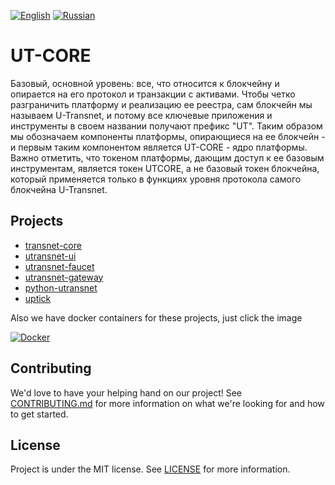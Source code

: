 [![English](https://thumb.ibb.co/jDrVkd/gb.png)](README.md) [![Russian](https://thumb.ibb.co/cjYMrJ/ru.png)](README.ru.md)

# UT-CORE
Базовый, основной уровень: все, что относится к блокчейну и опирается на его протокол и транзакции с активами. 
Чтобы четко разграничить платформу и реализацию ее реестра, сам блокчейн мы называем U-Transnet, и потому все ключевые приложения и инструменты в своем названии получают префикс "UT". Таким образом мы обозначаем компоненты платформы, опирающиеся на ее блокчейн - и первым таким компонентом является UT-CORE - ядро платформы. Важно отметить, что токеном платформы, дающим доступ к ее базовым инструментам, является токен UTCORE, а не базовый токен  блокчейна, который применяется только в функциях уровня протокола самого блокчейна U-Transnet.  

## Projects
- [transnet-core](https://github.com/u-transnet/transnet-core)
- [utransnet-ui](https://github.com/u-transnet/utransnet-ui)
- [utransnet-faucet](https://github.com/u-transnet/utransnet-faucet)
- [utransnet-gateway](https://github.com/u-transnet/utransnet-gateway)
- [python-utransnet](https://github.com/u-transnet/python-utransnet)
- [uptick](https://github.com/u-transnet/uptick)

Also we have docker containers for these projects, just click the image

[![Docker](https://www.docker.com/sites/default/files/horizontal.png)](https://github.com/u-transnet/dockerfiles)

## Contributing
We'd love to have your helping hand on our project! See [CONTRIBUTING.md](CONTRIBUTING.md) for more information on what we're looking for and how to get started.

## License
Project is under the MIT license. See [LICENSE]() for more information.

